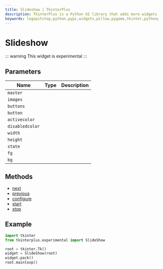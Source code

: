 ```yaml
---
title: Slideshow | TkinterPlus
description: TkinterPlus is a Python UI library that adds more widgets to Tkinter
keywords: legopitstop,python,pypi,widgets,pillow,pygame,tkinter,pythonpackage
---
```


# Slideshow <Badge type="warning" text="Experimental" />

::: warning
This widget is experimental
:::

## Parameters

| Name            | Type | Description |
| --------------- | ---- | ----------- |
| `master`        |      |             |
| `images`        |      |             |
| `buttons`       |      |             |
| `button`        |      |             |
| `activecolor`   |      |             |
| `disabledcolor` |      |             |
| `width`         |      |             |
| `height`        |      |             |
| `state`         |      |             |
| `fg`            |      |             |
| `bg`            |      |             |

## Methods

- [next](#next)
- [previous](#previous)
- [configure](#configure)
- [start](#start)
- [stop](#stop)

## Example

```py
import tkinter
from tkinterplus.experimental import SlideShow

root = tkinter.Tk()
widget = SlideShow(root)
widget.pack()
root.mainloop()
```
